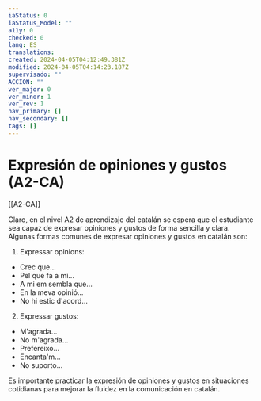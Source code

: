 ```yaml
---
iaStatus: 0
iaStatus_Model: ""
a11y: 0
checked: 0
lang: ES
translations: 
created: 2024-04-05T04:12:49.381Z
modified: 2024-04-05T04:14:23.187Z
supervisado: ""
ACCION: ""
ver_major: 0
ver_minor: 1
ver_rev: 1
nav_primary: []
nav_secondary: []
tags: []
---
```

# Expresión de opiniones y gustos (A2-CA)

[[A2-CA]]

Claro, en el nivel A2 de aprendizaje del catalán se espera que el estudiante sea capaz de expresar opiniones y gustos de forma sencilla y clara. Algunas formas comunes de expresar opiniones y gustos en catalán son:

1. Expressar opinions:
- Crec que...
- Pel que fa a mi...
- A mi em sembla que...
- En la meva opinió...
- No hi estic d'acord...

2. Expressar gustos:
- M'agrada...
- No m'agrada...
- Prefereixo...
- Encanta'm...
- No suporto...

Es importante practicar la expresión de opiniones y gustos en situaciones cotidianas para mejorar la fluidez en la comunicación en catalán.
